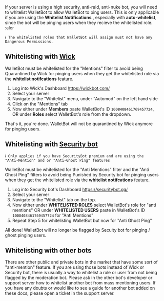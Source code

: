 If your server is using a high security, anti-raid, anti-nuke bot, you will need to whitelist WalletBot to allow WalletBot to ping users. This is only applicable if you are using the **Whitelist Notifications** , especially with **auto-whitelist**, since the bot will be pinging users when they recieve the whitelisted role. :aler

```
ℹ️ The whitelisted roles that WalletBot will assign must not have any Dangerous Permissions.
```

## Whitelisting with [Wick](https://wickbot.com/)

WalletBot must be whitelisted for the "Mentions" filter to avoid being Quarantined by Wick for pinging users when they get the whitelisted role via the **whitelist notifcations** feature.

1. Log into Wick's Dashboard https://wickbot.com/
2. Select your server 
3. Navigate to the "Whitelist" menu,  under "Automod" on the left hand side
4. Click on the "Mentions" tab
5. Now either under **Members** paste WalletBot's ID `1008408461769457724`, OR under **Roles** select WalletBot's role from the dropdown.

That's it, you're done. WalletBot will not be quarantined by Wick anymore for pinging users.

## Whitelisting with [Security bot](https://securitybot.gg/)

```
ℹ️ Only applies if you have SecurityBot premium and are using the "Anti-Mention" and or "Anti-Ghost Ping" features
```

WalletBot must be whitelisted for the "Anti Mentions" filter and the "Anti Ghost Ping" filters to avoid being Punished by Security bot for pinging users when they get the whitelisted role via the **whitelist notifcations** feature.

1. Log into Security bot's Dashboard https://securitybot.gg/
2. Select your server
3. Navigate to the "Whitelist" tab on the top.
4. Now either under **WHITELISTED ROLES** select WalletBot's role for "anti mentions" OR under **WHITELISTED USERS** paste in WalletBot's ID `1008408461769457724` for "Anti Mentions"
5. Repeat Step 5 for whitelisting WalletBot but now for "Anti Ghost Ping"

All done! WalletBot will no longer be flagged by Secuity bot for pinging / ghost pinging users.

## Whitelisting with other bots

There are other public and private bots in the market that have some sort of "anti-mention" feature. If you are using those bots instead of Wick or Security bot, there is usually a way to whitelist a role or user from not being flagged by the moderation bot. Please ask in the other bot's developer or support server how to whitelist another bot from mass mentioning users. If you have any doubts or would like to see a guide for another bot added on these docs, please open a ticket in the support server. 